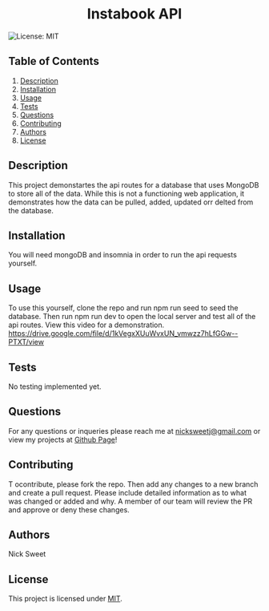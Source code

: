 
  <h1 align="center">Instabook API </h1>
  

  ![License: MIT](https://img.shields.io/badge/License-MIT-yellow.svg)
  ## Table of Contents
  1. [Description](#description)
  2. [Installation](#installation)
  3. [Usage](#usage)
  4. [Tests](#tests)
  5. [Questions](#questions)
  6. [Contributing](#contributing)
  7. [Authors](#authors)
  8. [License](#license)
  ## Description<a name="description"></a>
  This project demonstartes the api routes for a database that uses MongoDB to store all of the data. While this is not a functioning web application, it demonstrates how the data can be pulled, added, updated orr delted from the database. 

  ## Installation<a name="installation"></a>
  You will need mongoDB and insomnia in order to run the api requests yourself. 

  ## Usage<a name="usage"></a> 
  To use this yourself, clone the repo and run npm run seed to seed the database. Then run npm run dev to open the local server and test all of the api routes. View this video for a demonstration. 
  https://drive.google.com/file/d/1kVegxXUuWvxUN_vmwzz7hLfGGw--PTXT/view
  ## Tests<a name="tests"></a>
  No testing implemented yet. 

  ## Questions<a name="questions"></a>
  For any questions or inqueries please reach me at nicksweetj@gmail.com or view my projects at [Github Page](https://github.com/NickSweet1/)! 

  ## Contributing<a name="contributing"></a>
  T ocontribute, please fork the repo. Then add any changes to a new branch and create a pull request. Please include detailed information as to what was changed or added and why. A member of our team will review the PR and approve or deny these changes. 

  ## Authors<a name="authors"></a>
  Nick Sweet 

  ## License<a name="license"></a>
  This project is licensed under [MIT](https://opensource.org/licenses/MIT).
